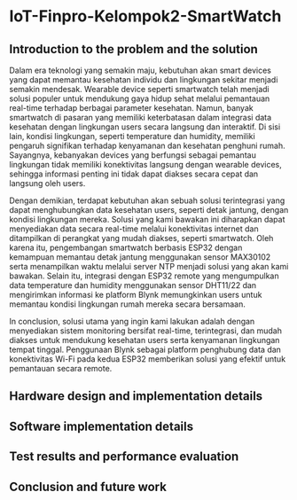 # IoT-Finpro-Kelompok2-SmartWatch

## Introduction to the problem and the solution

Dalam era teknologi yang semakin maju, kebutuhan akan smart devices yang dapat memantau kesehatan individu dan lingkungan sekitar menjadi semakin mendesak. Wearable device seperti smartwatch telah menjadi solusi populer untuk mendukung gaya hidup sehat melalui pemantauan real-time terhadap berbagai parameter kesehatan. Namun, banyak smartwatch di pasaran yang memiliki keterbatasan dalam integrasi data kesehatan dengan lingkungan users secara langsung dan interaktif. Di sisi lain, kondisi lingkungan, seperti temperature dan humidity, memiliki pengaruh signifikan terhadap kenyamanan dan kesehatan penghuni rumah. Sayangnya, kebanyakan devices yang berfungsi sebagai pemantau lingkungan tidak memiliki konektivitas langsung dengan wearable devices, sehingga informasi penting ini tidak dapat diakses secara cepat dan langsung oleh users.

Dengan demikian, terdapat kebutuhan akan sebuah solusi terintegrasi yang dapat menghubungkan data kesehatan users, seperti detak jantung, dengan kondisi lingkungan mereka. Solusi yang kami bawakan ini diharapkan dapat menyediakan data secara real-time melalui konektivitas internet dan ditampilkan di perangkat yang mudah diakses, seperti smartwatch. Oleh karena itu, pengembangan smartwatch berbasis ESP32 dengan kemampuan memantau detak jantung menggunakan sensor MAX30102 serta menampilkan waktu melalui server NTP menjadi solusi yang akan kami bawakan. Selain itu, integrasi dengan ESP32 remote yang mengumpulkan data temperature dan humidity menggunakan sensor DHT11/22 dan mengirimkan informasi ke platform Blynk memungkinkan users untuk memantau kondisi lingkungan rumah mereka secara bersamaan.

In conclusion, solusi utama yang ingin kami lakukan adalah dengan menyediakan sistem monitoring bersifat real-time, terintegrasi, dan mudah diakses untuk mendukung kesehatan users serta kenyamanan lingkungan tempat tinggal. Penggunaan Blynk sebagai platform penghubung data dan konektivitas Wi-Fi pada kedua ESP32 memberikan solusi yang efektif untuk pemantauan secara remote.


## Hardware design and implementation details
## Software implementation details
## Test results and performance evaluation
## Conclusion and future work
